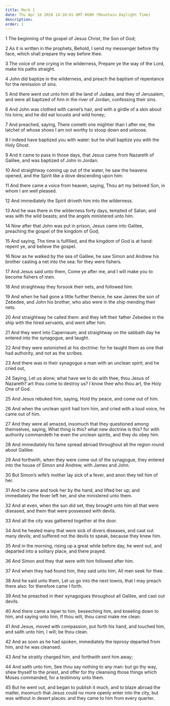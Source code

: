 ```yaml
---
title: Mark 1
date: Thu Apr 16 2020 14:10:01 GMT-0600 (Mountain Daylight Time)
description: 
order: 1
---
```


<p>1 The beginning of the gospel of Jesus Christ, the Son of God;</p>
<p>
  2 As it is written in the prophets, Behold, I send my messenger before thy
  face, which shall prepare thy way before thee.
</p>
<p>
  3 The voice of one crying in the wilderness, Prepare ye the way of the Lord,
  make his paths straight.
</p>
<p>
  4 John did baptize in the wilderness, and preach the baptism of repentance for
  the remission of sins.
</p>
<p>
  5 And there went out unto him all the land of Jud&#xE6;a, and they of
  Jerusalem, and were all baptized of him in the river of Jordan, confessing
  their sins.
</p>
<p>
  6 And John was clothed with camel&#x2019;s hair, and with a girdle of a skin
  about his loins; and he did eat locusts and wild honey;
</p>
<p>
  7 And preached, saying, There cometh one mightier than I after me, the latchet
  of whose shoes I am not worthy to stoop down and unloose.
</p>
<p>
  8 I indeed have baptized you with water: but he shall baptize you with the
  Holy Ghost.
</p>
<p>
  9 And it came to pass in those days, that Jesus came from Nazareth of Galilee,
  and was baptized of John in Jordan.
</p>
<p>
  10 And straightway coming up out of the water, he saw the heavens opened, and
  the Spirit like a dove descending upon him:
</p>
<p>
  11 And there came a voice from heaven, saying, Thou art my beloved Son, in
  whom I am well pleased.
</p>
<p>12 And immediately the Spirit driveth him into the wilderness.</p>
<p>
  13 And he was there in the wilderness forty days, tempted of Satan; and was
  with the wild beasts; and the angels ministered unto him.
</p>
<p>
  14 Now after that John was put in prison, Jesus came into Galilee, preaching
  the gospel of the kingdom of God,
</p>
<p>
  15 And saying, The time is fulfilled, and the kingdom of God is at hand:
  repent ye, and believe the gospel.
</p>
<p>
  16 Now as he walked by the sea of Galilee, he saw Simon and Andrew his brother
  casting a net into the sea: for they were fishers.
</p>
<p>
  17 And Jesus said unto them, Come ye after me, and I will make you to become
  fishers of men.
</p>
<p>18 And straightway they forsook their nets, and followed him.</p>
<p>
  19 And when he had gone a little further thence, he saw James the son of
  Zebedee, and John his brother, who also were in the ship mending their nets.
</p>
<p>
  20 And straightway he called them: and they left their father Zebedee in the
  ship with the hired servants, and went after him.
</p>
<p>
  21 And they went into Capernaum; and straightway on the sabbath day he entered
  into the synagogue, and taught.
</p>
<p>
  22 And they were astonished at his doctrine: for he taught them as one that
  had authority, and not as the scribes.
</p>
<p>
  23 And there was in their synagogue a man with an unclean spirit; and he cried
  out,
</p>
<p>
  24 Saying, Let us alone; what have we to do with thee, thou Jesus of Nazareth?
  art thou come to destroy us? I know thee who thou art, the Holy One of God.
</p>
<p>25 And Jesus rebuked him, saying, Hold thy peace, and come out of him.</p>
<span></span>
<p>
  26 And when the unclean spirit had torn him, and cried with a loud voice, he
  came out of him.
</p>
<p>
  27 And they were all amazed, insomuch that they questioned among themselves,
  saying, What thing is this? what new doctrine is this? for with authority
  commandeth he even the unclean spirits, and they do obey him.
</p>
<p>
  28 And immediately his fame spread abroad throughout all the region round
  about Galilee.
</p>
<p>
  29 And forthwith, when they were come out of the synagogue, they entered into
  the house of Simon and Andrew, with James and John.
</p>
<p>
  30 But Simon&#x2019;s wife&#x2019;s mother lay sick of a fever, and anon they
  tell him of her.
</p>
<p>
  31 And he came and took her by the hand, and lifted her up; and immediately
  the fever left her, and she ministered unto them.
</p>
<p>
  32 And at even, when the sun did set, they brought unto him all that were
  diseased, and them that were possessed with devils.
</p>
<p>33 And all the city was gathered together at the door.</p>
<p>
  34 And he healed many that were sick of divers diseases, and cast out many
  devils; and suffered not the devils to speak, because they knew him.
</p>
<p>
  35 And in the morning, rising up a great while before day, he went out, and
  departed into a solitary place, and there prayed.
</p>
<p>36 And Simon and they that were with him followed after him.</p>
<p>
  37 And when they had found him, they said unto him, All men seek for thee.
</p>
<p>
  38 And he said unto them, Let us go into the next towns, that I may preach
  there also: for therefore came I forth.
</p>
<p>
  39 And he preached in their synagogues throughout all Galilee, and cast out
  devils.
</p>
<p>
  40 And there came a leper to him, beseeching him, and kneeling down to him,
  and saying unto him, If thou wilt, thou canst make me clean.
</p>
<p>
  41 And Jesus, moved with compassion, put forth his hand, and touched him, and
  saith unto him, I will; be thou clean.
</p>
<p>
  42 And as soon as he had spoken, immediately the leprosy departed from him,
  and he was cleansed.
</p>
<p>43 And he straitly charged him, and forthwith sent him away;</p>
<p>
  44 And saith unto him, See thou say nothing to any man: but go thy way, shew
  thyself to the priest, and offer for thy cleansing those things which Moses
  commanded, for a testimony unto them.
</p>
<p>
  45 But he went out, and began to publish it much, and to blaze abroad the
  matter, insomuch that Jesus could no more openly enter into the city, but was
  without in desert places: and they came to him from every quarter.
</p>
